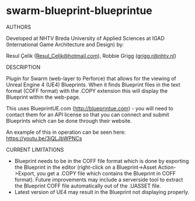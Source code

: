 # swarm-blueprint-blueprintue

AUTHORS

Developed at NHTV Breda University of Applied Sciences at IGAD (International Game Architecture and Design) by:

Resul Çelik (Resul_Celik@hotmail.com), Robbie Grigg (grigg.r@nhtv.nl)

DESCRIPTION

Plugin for Swarm (web-layer to Perforce) that allows for the viewing of Unreal Engine 4 (UE4) Blueprints. When it finds Blueprint files in the text format (COFF format) with the .COPY extension this will display the Blueprint within the web-page.

This uses BlueprintUE.com (http://blueprintue.com) - you will need to contact them for an API license so that you can connect and submit Blueprints which can be done through their website.

An example of this in operation can be seen here: https://youtu.be/3iQLJbWPNCs

CURRENT LIMITATIONS

- Blueprint needs to be in the COFF file format which is done by exporting the Blueprint in the editor (right-click on a Blueprint->Asset Action->Export, you get a .COPY file which contains the Blueprint in COFF format). Future improvements may include a serverside tool to extract the Blueprint COFF file automatically out of the .UASSET file.
- Latest version of UE4 may result in the Blueprint not displaying properly.


